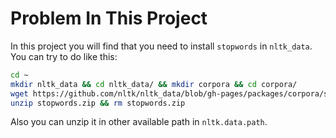 # Problem In This Project

In this project you will find that you need to install `stopwords` in `nltk_data`. You can try to do like this:

```bash
cd ~
mkdir nltk_data && cd nltk_data/ && mkdir corpora && cd corpora/
wget https://github.com/nltk/nltk_data/blob/gh-pages/packages/corpora/stopwords.zip
unzip stopwords.zip && rm stopwords.zip
```

Also you can unzip it in other available path in `nltk.data.path`.